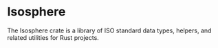 # Isosphere

The Isosphere crate is a library of ISO standard data types, helpers, and
related utilities for Rust projects.


